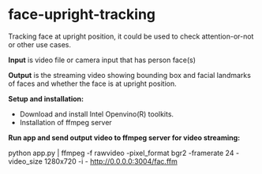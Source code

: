 # face-upright-tracking
Tracking face at upright position, it could be used to check attention-or-not or other use cases.

**Input** is video file or camera input that has person face(s)

**Output** is the streaming video showing bounding box and facial landmarks of faces and whether the face is at upright position.

**Setup and installation:**
- Download and install Intel Openvino(R) toolkits.
- Installation of ffmpeg server

**Run app and send output video to ffmpeg server for video streaming:**

python app.py | ffmpeg -f rawvideo -pixel_format bgr2 -framerate 24 -video_size 1280x720 -i - http://0.0.0.0:3004/fac.ffm
